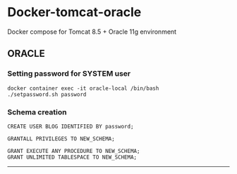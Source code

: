 # Docker-tomcat-oracle
Docker compose for Tomcat 8.5 + Oracle 11g environment

## ORACLE

### Setting password for SYSTEM user
```
docker container exec -it oracle-local /bin/bash
./setpassword.sh password
```

### Schema creation
```
CREATE USER BLOG IDENTIFIED BY password;

GRANTALL PRIVILEGES TO NEW_SCHEMA;

GRANT EXECUTE ANY PROCEDURE TO NEW_SCHEMA;
GRANT UNLIMITED TABLESPACE TO NEW_SCHEMA;
```
---

